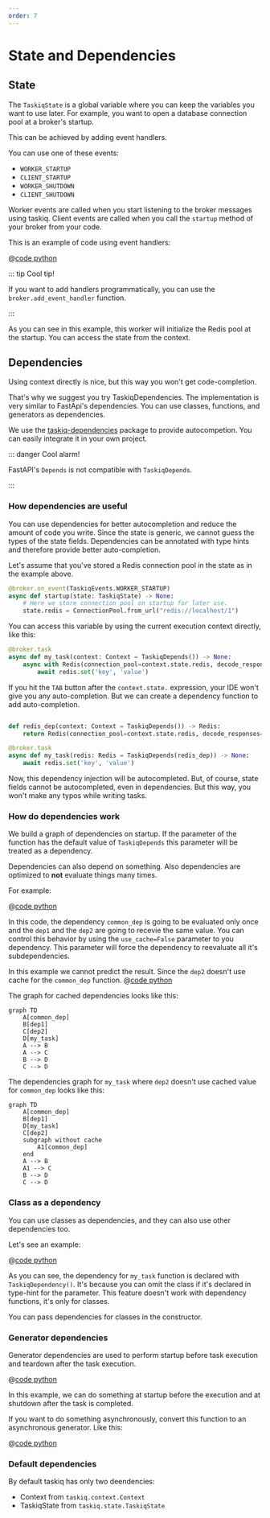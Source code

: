 ```yaml
---
order: 7
---
```


# State and Dependencies

## State

The `TaskiqState` is a global variable where you can keep the variables you want to use later.
For example, you want to open a database connection pool at a broker's startup.

This can be achieved by adding event handlers.

You can use one of these events:

- `WORKER_STARTUP`
- `CLIENT_STARTUP`
- `WORKER_SHUTDOWN`
- `CLIENT_SHUTDOWN`

Worker events are called when you start listening to the broker messages using taskiq.
Client events are called when you call the `startup` method of your broker from your code.

This is an example of code using event handlers:

@[code python](../examples/state/events_example.py)

::: tip Cool tip!

If you want to add handlers programmatically, you can use the `broker.add_event_handler` function.

:::

As you can see in this example, this worker will initialize the Redis pool at the startup.
You can access the state from the context.

## Dependencies

Using context directly is nice, but this way you won't get code-completion.

That's why we suggest you try TaskiqDependencies. The implementation is very similar to FastApi's dependencies. You can use classes, functions, and generators as dependencies.

We use the [taskiq-dependencies](https://pypi.org/project/taskiq-dependencies/) package to provide autocompetion.
You can easily integrate it in your own project.

::: danger Cool alarm!

FastAPI's `Depends` is not compatible with `TaskiqDepends`.

:::

### How dependencies are useful

You can use dependencies for better autocompletion and reduce the amount of code you write.
Since the state is generic, we cannot guess the types of the state fields.
Dependencies can be annotated with type hints and therefore provide better auto-completion.

Let's assume that you've stored a Redis connection pool in the state as in the example above.

```python
@broker.on_event(TaskiqEvents.WORKER_STARTUP)
async def startup(state: TaskiqState) -> None:
    # Here we store connection pool on startup for later use.
    state.redis = ConnectionPool.from_url("redis://localhost/1")

```

You can access this variable by using the current execution context directly, like this:

```python
@broker.task
async def my_task(context: Context = TaskiqDepends()) -> None:
    async with Redis(connection_pool=context.state.redis, decode_responses=True) as redis:
        await redis.set('key', 'value')
```

If you hit the `TAB` button after the `context.state.` expression, your IDE won't give you any auto-completion.
But we can create a dependency function to add auto-completion.

```python

def redis_dep(context: Context = TaskiqDepends()) -> Redis:
    return Redis(connection_pool=context.state.redis, decode_responses=True)

@broker.task
async def my_task(redis: Redis = TaskiqDepends(redis_dep)) -> None:
    await redis.set('key', 'value')

```

Now, this dependency injection will be autocompleted. But, of course, state fields cannot be autocompleted,
even in dependencies. But this way, you won't make any typos while writing tasks.

### How do dependencies work

We build a graph of dependencies on startup. If the parameter of the function has
the default value of `TaskiqDepends` this parameter will be treated as a dependency.

Dependencies can also depend on something. Also dependencies are optimized to **not** evaluate things many times.

For example:

@[code python](../examples/state/dependencies_tree.py)

In this code, the dependency `common_dep` is going to be evaluated only once and the `dep1` and the `dep2` are going to recevie the same value. You can control this behavior by using the `use_cache=False` parameter to you dependency. This parameter will force the
dependency to reevaluate all it's subdependencies.

In this example we cannot predict the result. Since the `dep2` doesn't use cache for the `common_dep` function.
@[code python](../examples/state/no_cache.py)

The graph for cached dependencies looks like this:

```mermaid
graph TD
    A[common_dep]
    B[dep1]
    C[dep2]
    D[my_task]
    A --> B
    A --> C
    B --> D
    C --> D
```

The dependencies graph for `my_task` where `dep2` doesn't use cached value for `common_dep` looks like this:

```mermaid
graph TD
    A[common_dep]
    B[dep1]
    D[my_task]
    C[dep2]
    subgraph without cache
        A1[common_dep]
    end
    A --> B
    A1 --> C
    B --> D
    C --> D
```

### Class as a dependency

You can use classes as dependencies, and they can also use other dependencies too.

Let's see an example:

@[code python](../examples/state/class_dependency.py)

As you can see, the dependency for `my_task` function is declared with `TaskiqDependency()`.
It's because you can omit the class if it's declared in type-hint for the parameter. This feature doesn't
work with dependency functions, it's only for classes.

You can pass dependencies for classes in the constructor.

### Generator dependencies

Generator dependencies are used to perform startup before task execution and teardown after the task execution.

@[code python](../examples/state/generator_deps.py)

In this example, we can do something at startup before the execution and at shutdown after the task is completed.

If you want to do something asynchronously, convert this function to an asynchronous generator. Like this:

@[code python](../examples/state/async_generator_deps.py)

### Default dependencies

By default taskiq has only two deendencies:

- Context from `taskiq.context.Context`
- TaskiqState from `taskiq.state.TaskiqState`
